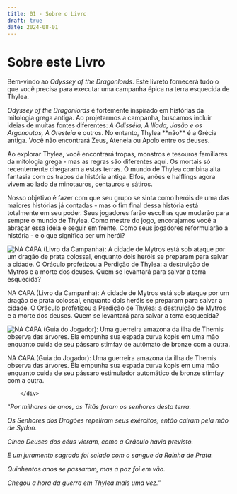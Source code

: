 ```yaml
---
title: 01 - Sobre o Livro
draft: true
date: 2024-08-01
---
```

<div class="rd__b rd__b--0">
  <h1 class="rd__h rd__h--0" data-title-index="2"><span class="entry-title-inner">Sobre este Livro</span></h1>
  <p>Bem-vindo ao <em>Odyssey of the Dragonlords</em>. Este livreto fornecerá tudo o que você precisa para executar uma campanha épica na terra esquecida de Thylea.</p>
  <p><em>Odyssey of the Dragonlords</em> é fortemente inspirado em histórias da mitologia grega antiga. Ao projetarmos a campanha, buscamos incluir ideias de muitas fontes diferentes: <em>A Odisséia, A Ilíada, Jasão e os Argonautas, A Oresteia</em> e outros. No entanto, Thylea **não** é a Grécia antiga. Você não encontrará Zeus, Ateneia ou Apolo entre os deuses.</p>
  <p>Ao explorar Thylea, você encontrará tropas, monstros e tesouros familiares da mitologia grega - mas as regras são diferentes aqui. Os mortais só recentemente chegaram a estas terras. O mundo de Thylea combina alta fantasia com os trapos da história antiga. Elfos, anões e halflings agora vivem ao lado de minotauros, centauros e sátiros.</p>
  <p>Nosso objetivo é fazer com que seu grupo se sinta como heróis de uma das maiores histórias já contadas - mas o fim final dessa história está totalmente em seu poder. Seus jogadores farão escolhas que mudarão para sempre o mundo de Thylea. Como mestre do jogo, encorajamos você a abraçar essa ideia e seguir em frente. Como seus jogadores reformularão a história - e o que significa ser um herói?</p>
  <div class="rd__wrp-gallery">
    <div class="float-clear">
      <p></p>
    </div>
    <div class="rd__wrp-gallery-image">
      <div class="rd__wrp-image relative">
        <img class="rd__image" src="https://raw.githubusercontent.com/TheGiddyLimit/homebrew/master/_img/ArcanumWorldsOdysseyoftheDragonlords/Cover_Credits_CampaignBook.webp" title="NA CAPA (Livro da Campanha): A cidade de Mytros está sob ataque por um dragão de prata colossal, enquanto dois heróis se preparam para salvar a cidade. O Oráculo profetizou a Perdição de Thylea: a destruição de Mytros e a morte dos deuses. Quem se levantará para salvar a terra esquecida?" alt="NA CAPA (Livro da Campanha): A cidade de Mytros está sob ataque por um dragão de prata colossal, enquanto dois heróis se preparam para salvar a cidade. O Oráculo profetizou a Perdição de Thylea: a destruição de Mytros e a morte dos deuses. Quem se levantará para salvar a terra esquecida?">
      </div>
      <div class="rd__image-title">
        <div class="rd__image-title-inner">
          <p>NA CAPA (Livro da Campanha): A cidade de Mytros está sob ataque por um dragão de prata colossal, enquanto dois heróis se preparam para salvar a cidade. O Oráculo profetizou a Perdição de Thylea: a destruição de Mytros e a morte dos deuses. Quem se levantará para salvar a terra esquecida?</p>
        </div>
      </div>
    </div>
    <div class="float-clear">
      <p></p>
    </div>
    <div class="rd__wrp-gallery-image">
      <div class="rd__wrp-image relative">
        <img class="rd__image" src="https://raw.githubusercontent.com/TheGiddyLimit/homebrew/master/_img/ArcanumWorldsOdysseyoftheDragonlords/Cover_Credits_PlayersGuide.webp" title="NA CAPA (Guia do Jogador): Uma guerreira amazona da ilha de Themis observa das árvores. Ela empunha sua espada curva kopis em uma mão enquanto cuida de seu pássaro stimfay de autômato de bronze com a outra.">
            <div class="rd__image-title">
		    <div class="rd__image-title-inner">
        <p>NA CAPA (Guia do Jogador): Uma guerreira amazona da ilha de Themis observa das árvores. Ela empunha sua espada curva kopis em uma mão enquanto cuida de seu pássaro estimulador automático de bronze stimfay com a outra.</p>
		    </div>
		    
		</div>
</div>
	    <div class="rd__b-special rd__b-inset ve-text-center">
	        <div class="rd__quote">
			    <p class="rd__quote-line ">“<em>Por milhares de anos, os Titãs foram os senhores desta terra.</em></p>
			    <p class="rd__quote-line "><em>Os Senhores dos Dragões repeliram seus exércitos; então caíram pela mão de Sydon.</em></p>
			    <p class="rd__quote-line "><em>Cinco Deuses dos céus vieram, como a Oráculo havia previsto.</em></p>
			    <p class="rd__quote-line "><em>E um juramento sagrado foi selado com o sangue da Rainha de Prata.</em></p>
			    <p class="rd__quote-line "><em>Quinhentos anos se passaram, mas a paz foi em vão.</em></p>
			    <p class="rd__quote-line "><em>Chegou a hora da guerra em Thylea mais uma vez.</em>”</p>
				</div>
	        <div class="float-clear">
            <p></p>
        </div>
    </div>
</div>
